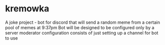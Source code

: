 # kremowka
A joke project - bot for discord that will send a random meme from a certain pool of memes at 9:37pm
Bot will be designed to be configured only by a server moderator
configuration consists of just setting up a channel for bot to use
